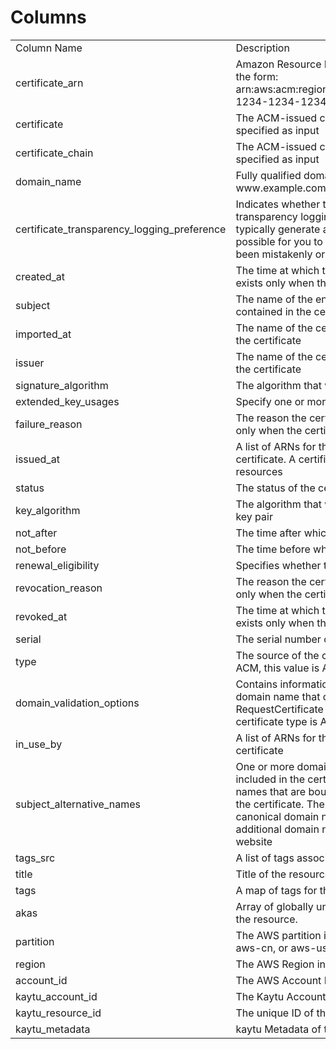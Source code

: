 # Columns  

<table>
	<tr><td>Column Name</td><td>Description</td></tr>
	<tr><td>certificate_arn</td><td>Amazon Resource Name (ARN) of the certificate. This is of the form: arn:aws:acm:region:123456789012:certificate/12345678-1234-1234-1234-123456789012</td></tr>
	<tr><td>certificate</td><td>The ACM-issued certificate corresponding to the ARN specified as input</td></tr>
	<tr><td>certificate_chain</td><td>The ACM-issued certificate corresponding to the ARN specified as input</td></tr>
	<tr><td>domain_name</td><td>Fully qualified domain name (FQDN), such as www.example.com or example.com, for the certificate</td></tr>
	<tr><td>certificate_transparency_logging_preference</td><td>Indicates whether to opt in to or out of certificate transparency logging. Certificates that are not logged typically generate a browser error. Transparency makes it possible for you to detect SSL/TLS certificates that have been mistakenly or maliciously issued for your domain.</td></tr>
	<tr><td>created_at</td><td>The time at which the certificate was requested. This value exists only when the certificate type is AMAZON_ISSUED</td></tr>
	<tr><td>subject</td><td>The name of the entity that is associated with the public key contained in the certificate</td></tr>
	<tr><td>imported_at</td><td>The name of the certificate authority that issued and signed the certificate</td></tr>
	<tr><td>issuer</td><td>The name of the certificate authority that issued and signed the certificate</td></tr>
	<tr><td>signature_algorithm</td><td>The algorithm that was used to sign the certificate</td></tr>
	<tr><td>extended_key_usages</td><td>Specify one or more ExtendedKeyUsage extension values.</td></tr>
	<tr><td>failure_reason</td><td>The reason the certificate request failed. This value exists only when the certificate status is FAILED</td></tr>
	<tr><td>issued_at</td><td>A list of ARNs for the AWS resources that are using the certificate. A certificate can be used by multiple AWS resources</td></tr>
	<tr><td>status</td><td>The status of the certificate</td></tr>
	<tr><td>key_algorithm</td><td>The algorithm that was used to generate the public-private key pair</td></tr>
	<tr><td>not_after</td><td>The time after which the certificate is not valid</td></tr>
	<tr><td>not_before</td><td>The time before which the certificate is not valid</td></tr>
	<tr><td>renewal_eligibility</td><td>Specifies whether the certificate is eligible for renewal.</td></tr>
	<tr><td>revocation_reason</td><td>The reason the certificate was revoked. This value exists only when the certificate status is REVOKED</td></tr>
	<tr><td>revoked_at</td><td>The time at which the certificate was revoked. This value exists only when the certificate status is REVOKED</td></tr>
	<tr><td>serial</td><td>The serial number of the certificate</td></tr>
	<tr><td>type</td><td>The source of the certificate. For certificates provided by ACM, this value is AMAZON_ISSUED.</td></tr>
	<tr><td>domain_validation_options</td><td>Contains information about the initial validation of each domain name that occurs as a result of the RequestCertificate request. This field exists only when the certificate type is AMAZON_ISSUED</td></tr>
	<tr><td>in_use_by</td><td>A list of ARNs for the AWS resources that are using the certificate</td></tr>
	<tr><td>subject_alternative_names</td><td>One or more domain names (subject alternative names) included in the certificate. This list contains the domain names that are bound to the public key that is contained in the certificate. The subject alternative names include the canonical domain name (CN) of the certificate and additional domain names that can be used to connect to the website</td></tr>
	<tr><td>tags_src</td><td>A list of tags associated with certificate</td></tr>
	<tr><td>title</td><td>Title of the resource.</td></tr>
	<tr><td>tags</td><td>A map of tags for the resource.</td></tr>
	<tr><td>akas</td><td>Array of globally unique identifier strings (also known as) for the resource.</td></tr>
	<tr><td>partition</td><td>The AWS partition in which the resource is located (aws, aws-cn, or aws-us-gov).</td></tr>
	<tr><td>region</td><td>The AWS Region in which the resource is located.</td></tr>
	<tr><td>account_id</td><td>The AWS Account ID in which the resource is located.</td></tr>
	<tr><td>kaytu_account_id</td><td>The Kaytu Account ID in which the resource is located.</td></tr>
	<tr><td>kaytu_resource_id</td><td>The unique ID of the resource in opengovernance.</td></tr>
	<tr><td>kaytu_metadata</td><td>kaytu Metadata of the AWS resource.</td></tr>
</table>
